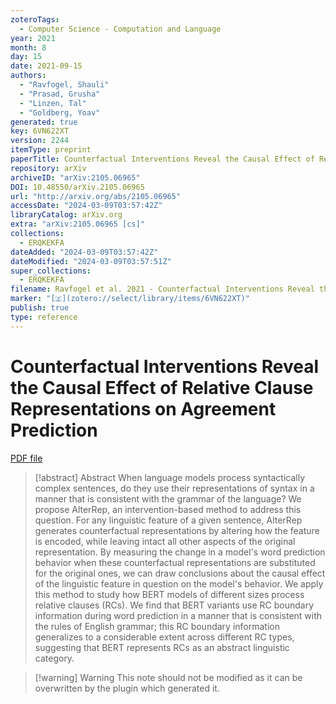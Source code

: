 ```yaml
---
zoteroTags:
  - Computer Science - Computation and Language
year: 2021
month: 8
day: 15
date: 2021-09-15
authors:
  - "Ravfogel, Shauli"
  - "Prasad, Grusha"
  - "Linzen, Tal"
  - "Goldberg, Yoav"
generated: true
key: 6VN622XT
version: 2244
itemType: preprint
paperTitle: Counterfactual Interventions Reveal the Causal Effect of Relative Clause Representations on Agreement Prediction
repository: arXiv
archiveID: "arXiv:2105.06965"
DOI: 10.48550/arXiv.2105.06965
url: "http://arxiv.org/abs/2105.06965"
accessDate: "2024-03-09T03:57:42Z"
libraryCatalog: arXiv.org
extra: "arXiv:2105.06965 [cs]"
collections:
  - ERQKEKFA
dateAdded: "2024-03-09T03:57:42Z"
dateModified: "2024-03-09T03:57:51Z"
super_collections:
  - ERQKEKFA
filename: Ravfogel et al. 2021 - Counterfactual Interventions Reveal the Causal Effect of Relative Clause Representations on Agreement Prediction.pdf
marker: "[🇿](zotero://select/library/items/6VN622XT)"
publish: true
type: reference
---
```

# Counterfactual Interventions Reveal the Causal Effect of Relative Clause Representations on Agreement Prediction

[PDF file](/Papers/PDFs/Ravfogel%20et%20al.%202021%20-%20Counterfactual%20Interventions%20Reveal%20the%20Causal%20Effect%20of%20Relative%20Clause%20Representations%20on%20Agreement%20Prediction.pdf)

> [!abstract] Abstract
> When language models process syntactically complex sentences, do they use their representations of syntax in a manner that is consistent with the grammar of the language? We propose AlterRep, an intervention-based method to address this question. For any linguistic feature of a given sentence, AlterRep generates counterfactual representations by altering how the feature is encoded, while leaving intact all other aspects of the original representation. By measuring the change in a model's word prediction behavior when these counterfactual representations are substituted for the original ones, we can draw conclusions about the causal effect of the linguistic feature in question on the model's behavior. We apply this method to study how BERT models of different sizes process relative clauses (RCs). We find that BERT variants use RC boundary information during word prediction in a manner that is consistent with the rules of English grammar; this RC boundary information generalizes to a considerable extent across different RC types, suggesting that BERT represents RCs as an abstract linguistic category.

>[!warning] Warning
> This note should not be modified as it can be overwritten by the plugin which generated it.

